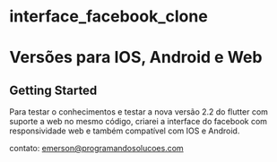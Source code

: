 # interface_facebook_clone

# Versões para IOS, Android e Web

## Getting Started

Para testar o conhecimentos e testar a nova versão 2.2 do flutter com suporte a web no mesmo código, criarei a interface do facebook com responsividade web e também compatível com IOS e Android. 

contato: emerson@programandosolucoes.com